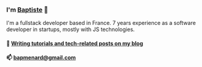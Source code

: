 ### I'm [Baptiste](https://www.baptistemenard.com/about) 👋

I'm a fullstack developer based in France.
7 years experience as a software developer in startups, mostly with JS technologies.

#### 💬 [Writing tutorials and tech-related posts on my blog](https://www.baptistemenard.com)
#### 📫 bapmenard@gmail.com
